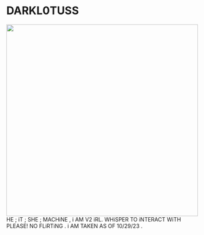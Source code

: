 # DARKL0TUSS

<img src="https://media.discordapp.net/attachments/1353287965974990889/1356466114061795451/vrre.png?ex=67ecab03&is=67eb5983&hm=8586a55913bb5366db61c073966bd83715737e9aed4ec697a1a0c89fc7536b26&=&format=webp&quality=lossless&width=653&height=721" width="500" height="500">
HE ; iT ; SHE ; MACHiNE , i AM V2 iRL. 
WHiSPER TO iNTERACT WiTH PLEASE!
NO FLiRTiNG . i AM TAKEN AS OF 10/29/23 .

